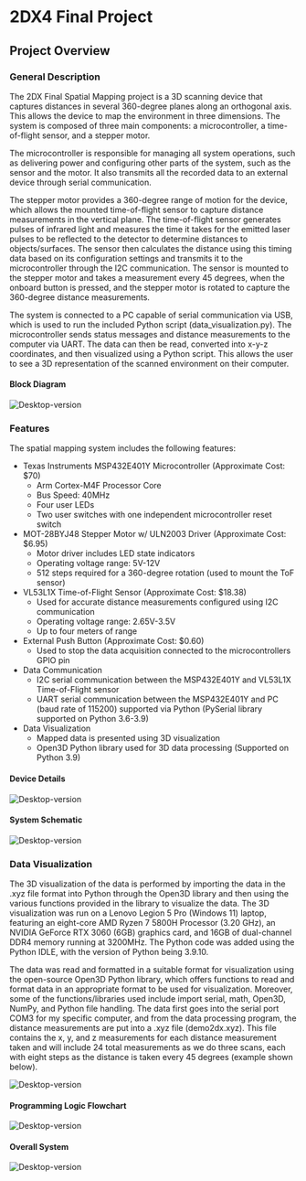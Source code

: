 # 2DX4 Final Project

## Project Overview

### General Description
The 2DX Final Spatial Mapping project is a 3D scanning device that captures distances in several 360-degree planes along an orthogonal axis. This allows the device to map the environment in three dimensions. The system is composed of three main components: a microcontroller, a time-of-flight sensor, and a stepper motor.

The microcontroller is responsible for managing all system operations, such as delivering power and configuring other parts of the system, such as the sensor and the motor. It also transmits all the recorded data to an external device through serial communication.

The stepper motor provides a 360-degree range of motion for the device, which allows the mounted time-of-flight sensor to capture distance measurements in the vertical plane. The time-of-flight sensor generates pulses of infrared light and measures the time it takes for the emitted laser pulses to be reflected to the detector to determine distances to objects/surfaces. The sensor then calculates the distance using this timing data based on its configuration settings and transmits it to the microcontroller through the I2C communication. The sensor is mounted to the stepper motor and takes a measurement every 45 degrees, when the onboard button is pressed, and the stepper motor is rotated to capture the 360-degree distance measurements.

The system is connected to a PC capable of serial communication via USB, which is used to run the included Python script (data_visualization.py). The microcontroller sends status messages and distance measurements to the computer via UART. The data can then be read, converted into x-y-z coordinates, and then visualized using a Python script. This allows the user to see a 3D representation of the scanned environment on their computer.

#### Block Diagram
![Desktop-version](Keil_MSP432E401Y/docs/blockdiagram.png)

### Features

The spatial mapping system includes the following features:
- Texas Instruments MSP432E401Y Microcontroller (Approximate Cost: $70)
  - Arm Cortex-M4F Processor Core
  -	Bus Speed: 40MHz
  -	Four user LEDs
  -	Two user switches with one independent microcontroller reset switch
-	MOT-28BYJ48 Stepper Motor w/ ULN2003 Driver (Approximate Cost: $6.95)
    - Motor driver includes LED state indicators
    -	Operating voltage range: 5V-12V
    -	512 steps required for a 360-degree rotation (used to mount the ToF sensor)
-	VL53L1X Time-of-Flight Sensor (Approximate Cost: $18.38)
    -	Used for accurate distance measurements configured using I2C communication
    -	Operating voltage range: 2.65V-3.5V
    -	Up to four meters of range
-	External Push Button (Approximate Cost: $0.60)
    -	Used to stop the data acquisition connected to the microcontrollers GPIO pin
-	Data Communication
    -	I2C serial communication between the MSP432E401Y and VL53L1X Time-of-Flight sensor
    -	UART serial communication between the MSP432E401Y and PC (baud rate of 115200) supported via Python (PySerial library supported on Python 3.6-3.9)
-	Data Visualization 
    -	Mapped data is presented using 3D visualization
    -	Open3D Python library used for 3D data processing (Supported on Python 3.9)

#### Device Details
![Desktop-version](/Keil_MSP432E401Y/docs/devicedetails.png)

#### System Schematic
![Desktop-version](Keil_MSP432E401Y/docs/circuit.png)

### Data Visualization
The 3D visualization of the data is performed by importing the data in the .xyz file format into Python through the Open3D library and then using the various functions provided in the library to visualize the data. The 3D visualization was run on a Lenovo Legion 5 Pro (Windows 11) laptop, featuring an eight-core AMD Ryzen 7 5800H Processor (3.20 GHz), an NVIDIA GeForce RTX 3060 (6GB) graphics card, and 16GB of dual-channel DDR4 memory running at 3200MHz. The Python code was added using the Python IDLE, with the version of Python being 3.9.10.

The data was read and formatted in a suitable format for visualization using the open-source Open3D Python library, which offers functions to read and format data in an appropriate format to be used for visualization. Moreover, some of the functions/libraries used include import serial, math, Open3D, NumPy, and Python file handling. The data first goes into the serial port COM3 for my specific computer, and from the data processing program, the distance measurements are put into a .xyz file (demo2dx.xyz). This file contains the x, y, and z measurements for each distance measurement taken and will include 24 total measurements as we do three scans, each with eight steps as the distance is taken every 45 degrees (example shown below).

![Desktop-version](/Keil_MSP432E401Y/docs/storage.png)

#### Programming Logic Flowchart
![Desktop-version](/Keil_MSP432E401Y/docs/flowchart.png)

#### Overall System
![Desktop-version](/Keil_MSP432E401Y/docs/systempicture.png)

